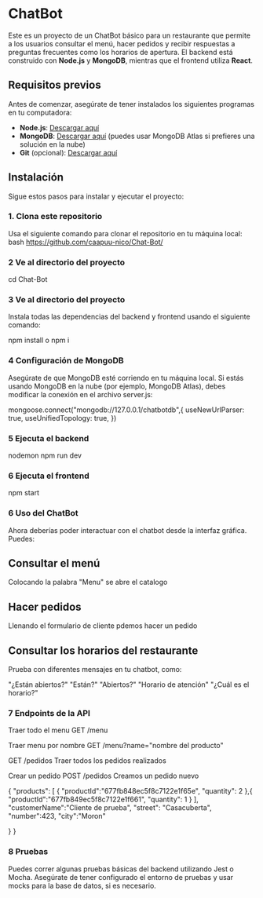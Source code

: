 # ChatBot

Este es un proyecto de un ChatBot básico para un restaurante que permite a los usuarios consultar el menú, hacer pedidos y recibir respuestas a preguntas frecuentes como los horarios de apertura. El backend está construido con **Node.js** y **MongoDB**, mientras que el frontend utiliza **React**.

## Requisitos previos

Antes de comenzar, asegúrate de tener instalados los siguientes programas en tu computadora:

- **Node.js**: [Descargar aquí](https://nodejs.org/)
- **MongoDB**: [Descargar aquí](https://www.mongodb.com/try/download/community) (puedes usar MongoDB Atlas si prefieres una solución en la nube)
- **Git** (opcional): [Descargar aquí](https://git-scm.com/)

## Instalación

Sigue estos pasos para instalar y ejecutar el proyecto:

### 1. Clona este repositorio

Usa el siguiente comando para clonar el repositorio en tu máquina local:
bash
https://github.com/caapuu-nico/Chat-Bot/

### 2 Ve al directorio del proyecto

cd Chat-Bot

### 3 Ve al directorio del proyecto

Instala todas las dependencias del backend y frontend usando el siguiente comando:

npm install o npm i

### 4 Configuración de MongoDB

Asegúrate de que MongoDB esté corriendo en tu máquina local. Si estás usando MongoDB en la nube (por ejemplo, MongoDB Atlas), debes modificar la conexión en el archivo server.js:

mongoose.connect("mongodb://127.0.0.1/chatbotdb",{
    useNewUrlParser: true,
    useUnifiedTopology: true,
})

### 5 Ejecuta el backend

nodemon
npm run dev

### 6 Ejecuta el frontend

npm start

### 6 Uso del ChatBot
Ahora deberías poder interactuar con el chatbot desde la interfaz gráfica. Puedes:

## Consultar el menú
Colocando la palabra "Menu" se abre el catalogo



## Hacer pedidos
Llenando el formulario de cliente pdemos hacer un pedido 




## Consultar los horarios del restaurante
Prueba con diferentes mensajes en tu chatbot, como:

"¿Están abiertos?"
"Están?"
"Abiertos?"
"Horario de atención"
"¿Cuál es el horario?"



### 7 Endpoints de la API

Traer todo el menu
GET /menu

Traer menu por nombre
GET /menu?name="nombre del producto"

GET /pedidos
Traer todos los pedidos realizados



Crear un pedido
POST /pedidos
Creamos un pedido nuevo

{
	"products": [
    {
      "productId":"677fb848ec5f8c7122e1f65e",
      "quantity": 2
    },{
			 "productId":"677fb849ec5f8c7122e1f661",
      "quantity": 1
		}
  ],
  "customerName":"Cliente de prueba",
	"street": "Casacuberta",
	"number":423,
	"city":"Moron"
  
}
}

### 8 Pruebas

Puedes correr algunas pruebas básicas del backend utilizando Jest o Mocha. Asegúrate de tener configurado el entorno de pruebas y usar mocks para la base de datos, si es necesario.
